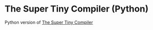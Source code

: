 # The Super Tiny Compiler (Python)

Python version of [The Super Tiny Compiler](https://github.com/jamiebuilds/the-super-tiny-compiler)
